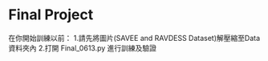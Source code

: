 # Final Project
在你開始訓練以前：
1.請先將圖片(SAVEE and RAVDESS Dataset)解壓縮至Data資料夾內
2.打開 Final_0613.py 進行訓練及驗證
